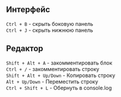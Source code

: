 ## Интерфейс

`Ctrl + B` - скрыть боковую панель  
`Ctrl + J` - скрыть нижнюю панель

## Редактор

`Shift + Alt + A` - закомментировать блок  
`Ctrl + /` - закомментировать строку  
`Shift + Alt + Up/Down` - Копировать строку  
`Alt + Up/Down` - Переместить строку  
`Ctrl + Shift + L` - Обернуть в console.log
